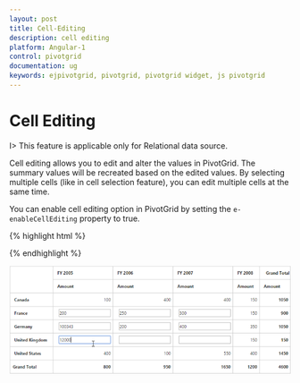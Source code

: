 ```yaml
---
layout: post
title: Cell-Editing
description: cell editing
platform: Angular-1
control: pivotgrid
documentation: ug
keywords: ejpivotgrid, pivotgrid, pivotgrid widget, js pivotgrid 
---
```


# Cell Editing

I> This feature is applicable only for Relational data source.

Cell editing allows you to edit and alter the values in PivotGrid. The summary values will be recreated based on the edited values. By selecting multiple cells (like in cell selection feature), you can edit multiple cells at the same time.
  
You can enable cell editing option in PivotGrid by setting the `e-enableCellEditing` property to true.

{% highlight html %}

<div ng-controller="PivotGridCtrl">
    <div id="PivotGrid1" ej-pivotgrid e-enableCellEditing="true" />
</div>

{% endhighlight %}

![](Cell-Editing_images/celleditingclient.png)


